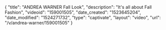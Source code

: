 {
    "title": "ANDREA WARNER Fall Look",
    "description": "It's all about Fall Fashion",
    "videoid": "159001505",
    "date_created": "1523645204",
    "date_modified": "1524271732",
    "type": "captivate",
    "layout": "video",
    "url": "\/v\/andrea-warner\/159001505"
}